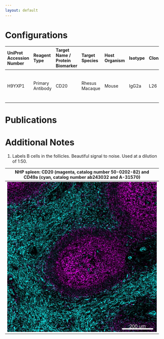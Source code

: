 ```yaml
---
layout: default
---
```


# Configurations

| UniProt Accession Number   | Reagent Type     | Target Name / Protein Biomarker   | Target Species   | Host Organism   | Isotype   | Clonality   | Vendor                   | Catalog Number   | Conjugate   | RRID        | Availability   | Method                 | Tissue Preservation   | Target Tissue   | Tissue State   | Detergent         | Antigen Retrieval Conditions                          | Dye Inactivation Conditions   | Recommend   | Agree                                                        | Disagree   | Contributor                                                  | Notes       |
|:---------------------------|:-----------------|:----------------------------------|:-----------------|:----------------|:----------|:------------|:-------------------------|:-----------------|:------------|:------------|:---------------|:-----------------------|:----------------------|:----------------|:---------------|:------------------|:------------------------------------------------------|:------------------------------|:------------|:-------------------------------------------------------------|:-----------|:-------------------------------------------------------------|:------------|
| H9YXP1                     | Primary Antibody | CD20                              | Rhesus Macaque   | Mouse           | IgG2a     | L26         | Thermo Fisher Scientific | 50-0202-82       | eF660       | AB_11150959 | Stock          | Multiplexed 2D Imaging | FFPE                  | Spleen          | NA             | 0.3% Triton-X-100 | pH 6 for 20 minutes ER1 (AR9961) using the Leica Bond | NA                            | Yes         | [0009-0004-2746-8743](https://orcid.org/0009-0004-2746-8743) | NA         | [0009-0004-2746-8743](https://orcid.org/0009-0004-2746-8743) | [1](#notes) |

# Publications



# Additional Notes

<a name="notes"></a>
1. Labels B cells in the follicles. Beautiful signal to noise. Used at a dilution of 1:50.

| NHP spleen: CD20 (magenta, catalog number 50-0202-82) and CD49a (cyan, catalog number ab243032 and A-31570) |
|:-------:|
| ![](NHP_spleen_CD20_eF660_50-0202-82_CD49a_AF555_ab243032_A-31570.jpg) |
